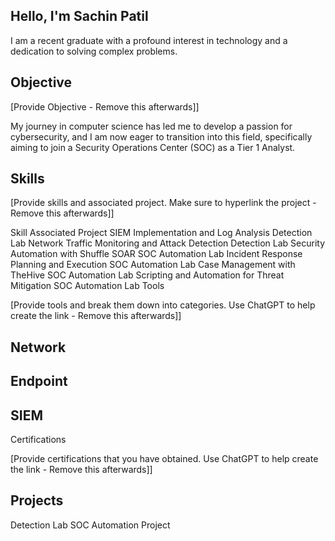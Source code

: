 ## Hello, I'm Sachin Patil



I am a recent graduate with a profound interest in technology and a dedication to solving complex problems.

## Objective

[Provide Objective - Remove this afterwards]]

My journey in computer science has led me to develop a passion for cybersecurity, and I am now eager to transition into this field, specifically aiming to join a Security Operations Center (SOC) as a Tier 1 Analyst.

## Skills

[Provide skills and associated project. Make sure to hyperlink the project - Remove this afterwards]]

Skill	Associated Project
SIEM Implementation and Log Analysis	Detection Lab
Network Traffic Monitoring and Attack Detection	Detection Lab
Security Automation with Shuffle SOAR	SOC Automation Lab
Incident Response Planning and Execution	SOC Automation Lab
Case Management with TheHive	SOC Automation Lab
Scripting and Automation for Threat Mitigation	SOC Automation Lab
Tools

[Provide tools and break them down into categories. Use ChatGPT to help create the link - Remove this afterwards]]

## Network

    
## Endpoint

  
## SIEM

    
Certifications

[Provide certifications that you have obtained. Use ChatGPT to help create the link - Remove this afterwards]]

    
## Projects

Detection Lab
SOC Automation Project
